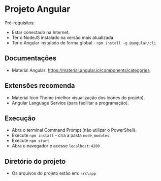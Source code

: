 # Projeto Angular
Pré-requisitos:
 - Estar conectado na Internet.
 - Ter o NodeJS instalado na versão mais atualizada.
 - Ter o Angular instalado de forma global - `npm install -g @angular/cli`

## Documentações
 - Material Angular: https://material.angular.io/components/categories 

## Extensões recomenda
 - Material Icon Theme (melhor visualização dos ícones do projeto).
 - Angular Language Service (para facilitar a programação).


## Execução
 - Abra o terminal Command Prompt (não utilizar o PowerShell).
 - Execute `npm install` - cria a pasta `node_modules`.
 - Execute `npm start`
  - Abra o navegador e acesse `localhost:4200`

## Diretório do projeto
 - Os arquivos do projeto estão em: `src\app`
